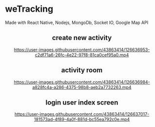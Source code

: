 # weTracking
Made with React Native, Nodejs, MongoDb, Socket IO, Google Map API
<div align="center">

## create new activity
https://user-images.githubusercontent.com/43863414/126636953-c2df71a6-26fc-4e22-97f8-81ca0cef95a0.mp4

## activity room
https://user-images.githubusercontent.com/43863414/126636984-a828fc4a-a286-4375-98b8-aeb2a7732263.mp4

## login user index screen
https://user-images.githubusercontent.com/43863414/126637017-181573ad-4f89-4a0f-881d-bc55ea792c0e.mp4
</div>


